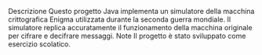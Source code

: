Descrizione
Questo progetto Java implementa un simulatore della macchina crittografica Enigma utilizzata durante la seconda guerra mondiale. Il simulatore replica accuratamente il funzionamento della macchina originale per cifrare e decifrare messaggi.
Note
Il progetto è stato sviluppato come esercizio scolatico.
